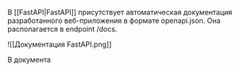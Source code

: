В [[FastAPI|FastAPI]] присутствует автоматическая документация разработанного веб-приложения в формате openapi.json. Она располагается в endpoint /docs.

![[Документация FastAPI.png]]

В документа